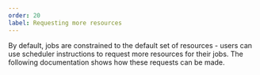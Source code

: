 ```yaml
---
order: 20
label: Requesting more resources
---
```

By default, jobs are constrained to the default set of resources - users can use scheduler instructions to request more resources for their jobs. The following documentation shows how these requests can be made.